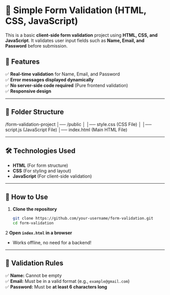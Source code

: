 # 🚀 Simple Form Validation (HTML, CSS, JavaScript)

This is a basic **client-side form validation** project using **HTML, CSS, and JavaScript**. It validates user input fields such as **Name, Email, and Password** before submission.

## 📌 Features
✅ **Real-time validation** for Name, Email, and Password  
✅ **Error messages displayed dynamically**  
✅ **No server-side code required** (Pure frontend validation)  
✅ **Responsive design**  

---

## 📂 Folder Structure

/form-validation-project │── /public │ │── style.css (CSS File) │ │── script.js (JavaScript File) │── index.html (Main HTML File) 

---

## 🛠 Technologies Used
- **HTML** (For form structure)  
- **CSS** (For styling and layout)  
- **JavaScript** (For client-side validation)  

---

## 📜 How to Use
1. **Clone the repository**  
   ```sh
   git clone https://github.com/your-username/form-validation.git
   cd form-validation
2 **Open `index.html` in a browser**  
   - Works offline, no need for a backend!

---

## 🎯 Validation Rules
✅ **Name:** Cannot be empty  
✅ **Email:** Must be in a valid format (e.g., `example@gmail.com`)  
✅ **Password:** Must be **at least 6 characters long**  
